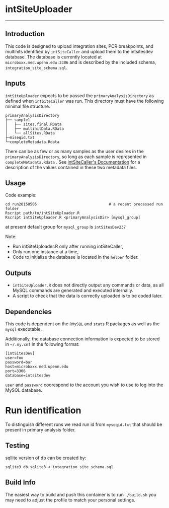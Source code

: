 # intSiteUploader

***


## Introduction
This code is designed to upload integration sites, PCR breakpoints, and multihits identified by `intSiteCaller` and upload them to the intsitesdev database.  The database is currently located at `microbxxx.med.upenn.edu:3306` and is described by the included schema, `integration_site_schema.sql`.


## Inputs

`intSiteUploader` expects to be passed the `primaryAnalysisDirectory` as defined when `intSiteCaller` was run.  This directory must have the following minimal file structure:

```
primaryAnalysisDirectory
├── sample1
│   ├── sites.final.RData
│   ├── multihitData.RData
│   └── allSites.RData
├─miseqid.txt
└─completeMetadata.Rdata
```

There can be as few or as many samples as the user desires in the
`primaryAnalysisDirectory`, so long as each sample is represented in `completeMetadata.Rdata`
.  See [intSiteCaller's
Documentation](http://www.github.com/esherm/intSiteCaller) for a description of
the values contained in these two metadata files. 

## Usage
Code example:
```
cd run20150505                                # a recent processed run folder
Rscript path/to/intSiteUploader.R
Rscript intSiteUploader.R <primaryAnalysisDir> [mysql_group]
```

at present default group for `mysql_group` is `intSitesDev237`

Note:
* Run intSiteUploader.R only after running intSiteCaller,
* Only run one instance at a time,
* Code to initialize the database is located in the `helper` folder.

## Outputs

* `intSiteUploader.R` does not directly output any commands or data, as all MySQL commands are generated and executed internally.
* A script to check that the data is correctly uploaded is to be coded later.

## Dependencies

This code is dependent on the `RMySQL` and `stats` R packages as well as the `mysql` executable.

Additionally, the database connection information is expected to be stored in `~/.my.cnf` in the following format:

```
[intSitesDev]
user=foo
password=bar
host=microbxxx.med.upenn.edu
port=3306
database=intsitesdev
```

`user` and `password` coorespond to the account you wish to use to log into the MySQL database.

# Run identification

To distinguish different runs we read
run id from `myseqid.txt` that should be present in primary analysis folder.



## Testing 

sqllite version of db can be created by:

```
sqlite3 db.sqlite3 < integration_site_schema.sql
```

## Build Info

The easiest way to build and push this container is to run `./build.sh` you may need to adjust the profile to match
your personal settings.
